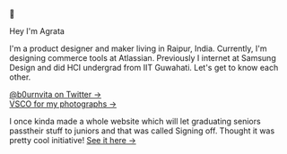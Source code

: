 🦋

Hey I'm Agrata

I'm a product designer and maker living in Raipur, India. Currently, I'm designing commerce tools at Atlassian. Previously I internet at Samsung Design and did HCI undergrad from IIT Guwahati. Let's get to know each other. 


[@b0urnvita on Twitter &rarr;](https://twitter.com/b0urnvita) </br>
[VSCO for my photographs &rarr;](https://vsco.co/agratapatel) </br>


I once kinda made a whole website which will let graduating seniors passtheir stuff to  juniors and that was called Signing off. Thought it was pretty cool initiative! [See it here &rarr;](https://www.signingoff.webflow.io)




<!--
**agratapatel/agratapatel** is a ✨ _special_ ✨ repository because its `README.md` (this file) appears on your GitHub profile.

Here are some ideas to get you started:

- 🔭 I’m currently working on ...
- 🌱 I’m currently learning ...
- 👯 I’m looking to collaborate on ...
- 🤔 I’m looking for help with ...
- 💬 Ask me about ...
- 📫 How to reach me: ...
- 😄 Pronouns: ...
- ⚡ Fun fact: ...
-->
